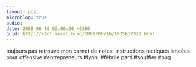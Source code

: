 ```yaml
---
layout: post
microblog: true
audio: 
date: 2008-06-16 02:00:00 +0200
guid: http://xtof.micro.blog/2008/06/16/t835837322.html
---
```

toujours pas retrouvé mon carnet de notes. instructions tactiques lancées pour offensive #entrepreneurs #lyon. #fébrile parti #souffler #bug
